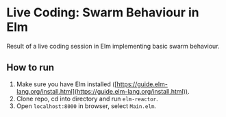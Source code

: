 # Live Coding: Swarm Behaviour in Elm

Result of a live coding session in Elm implementing basic swarm behaviour.

## How to run

1. Make sure you have Elm installed ([https://guide.elm-lang.org/install.html](https://guide.elm-lang.org/install.html)).
2. Clone repo, cd into directory and run `elm-reactor`.
3. Open `localhost:8000` in browser, select `Main.elm`.

